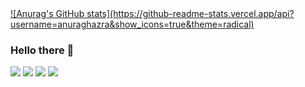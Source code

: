 <!--
### Hi there 👋

- 🔭 I’m currently working on Person Reidentification and Low-level Vision
- 🤔 I’m looking for someone to collaborate in any computer vision related projects
- 📫 How to reach me: vovantu.hust@gmail.com



I'm always interested in meeting new people, so feel free to reach out to me using the links below.

<p align="center">
  <a href="mailto:vovantu.hust@gmail.com"><img src="https://image.flaticon.com/icons/svg/725/725643.svg" height="20" width="20" /></a>
  <a href="https://linkedin.com/in/tuvv"><img src="https://cdn.jsdelivr.net/npm/simple-icons@3.0.1/icons/linkedin.svg" height="20"     width="20" /></a>
</p>

<p align="left">
(https://github-readme-stats.vercel.app/api?username=tuvovan&show_icons=true&theme=radical)
</p>
<p align="left"> </p>
-->

<a href="#">
<!-- (https://github-readme-stats.vercel.app/api?username=tuvovan&show_icons=true&theme=radical) -->
  ![Anurag's GitHub stats](https://github-readme-stats.vercel.app/api?username=anuraghazra&show_icons=true&theme=radical)
</a>

### Hello there 👋 


![](https://img.shields.io/badge/-Python-333?style=flat-square&logo=Python&logoColor=fff)
![](https://img.shields.io/badge/-C/C++-c14438?style=flat-square&logo=C&logoColor=fff)
![](https://img.shields.io/badge/-Keras-e34f26?style=flat-square&logo=Keras&logoColor=fff)
![](https://img.shields.io/badge/-TensorFlow-e5cd0c?style=flat-square&logo=TensorFlow&logoColor=fff)
